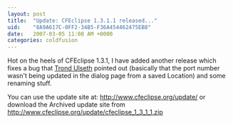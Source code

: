 ```yaml
---
layout: post
title:  "Update: CFEclipse 1.3.1.1 released..."
uid:	"8A9A617C-0FF2-34B5-F36A454462475EB8"
date:   2007-03-05 11:08 AM +0000
categories: coldfusion
---
```

Hot on the heels of CFEclipse 1.3.1, I have added another release which fixes a bug that <a href="http://trond.ulseth.no">Trond Ulseth</a> pointed out (basically that the port number wasn't being updated in the dialog page from a saved Location) and some renaming stuff.

You can use the update site at: http://www.cfeclipse.org/update/ or download the Archived update site from <a href="http://www.cfeclipse.org/update/cfeclipse_1_3_1_1.zip">http://www.cfeclipse.org/update/cfeclipse_1_3_1_1.zip</a>
